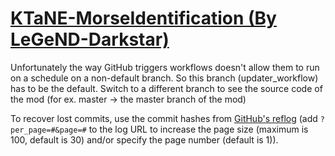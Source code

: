 # [KTaNE-MorseIdentification (By LeGeND-Darkstar)](https://github.com/LeGeND-Darkstar/KTaNE-MorseIdentification)

Unfortunately the way GitHub triggers workflows doesn't allow them to run on a schedule on a non-default branch. So this branch (updater_workflow) has to be the default. Switch to a different branch to see the source code of the mod (for ex. master -> the master branch of the mod)

To recover lost commits, use the commit hashes from [GitHub's reflog](https://api.github.com/repos/KtaneModules/KTaNE-MorseIdentification-LeGeND-Darkstar/events) (add `?per_page=#&page=#` to the log URL to increase the page size (maximum is 100, default is 30) and/or specify the page number (default is 1)).
